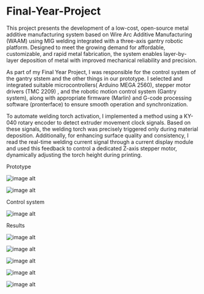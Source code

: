 # Final-Year-Project

This project presents the development of a low-cost, open-source metal additive manufacturing system based on Wire Arc Additive Manufacturing (WAAM) using MIG welding integrated with a three-axis gantry robotic platform. Designed to meet the growing demand for affordable, customizable, and rapid metal fabrication, the system enables layer-by-layer deposition of metal with improved mechanical reliability and precision.

As part of my Final Year Project, I was responsible for the control system of the gantry ststem and the other things in our prototype. I selected and integrated suitable microcontrollers( Arduino MEGA 2560), stepper motor drivers (TMC 2209) , and the robotic motion control system (Gantry system), along with appropriate firmware (Marlin) and G-code processing software (pronterface) to ensure smooth operation and synchronization.

To automate welding torch activation, I implemented a method using a KY-040 rotary encoder to detect extruder movement clock signals. Based on these signals, the welding torch was precisely triggered only during material deposition. Additionally, for enhancing surface quality and consistency, I read the real-time welding current signal through a current display module and used this feedback to control a dedicated Z-axis stepper motor, dynamically adjusting the torch height during printing.

Prototype

![image alt](https://github.com/Chalangana/Final-Year-Project/blob/b5d66177dde9a55e370dfb8e40b6c9af7044274b/Screenshot%202025-07-17%20020245.png)

![image alt](https://github.com/Chalangana/Final-Year-Project/blob/b5d66177dde9a55e370dfb8e40b6c9af7044274b/WhatsApp%20Image%202025-07-17%20at%2001.32.44_dff8ced5.jpg)

Control system

![image alt](https://github.com/Chalangana/Final-Year-Project/blob/43173fb445646ab35c1e38f2c57c2098491dec75/Screenshot%202025-07-17%20020144.png)

Results

![image alt](https://github.com/Chalangana/Final-Year-Project/blob/55218579ff17243d80a1d027b585e5f9876cd464/WhatsApp%20Image%202025-07-09%20at%2006.52.18_0cda25b1.jpg)

![image alt](https://github.com/Chalangana/Final-Year-Project/blob/55218579ff17243d80a1d027b585e5f9876cd464/WhatsApp%20Image%202025-07-09%20at%2006.52.21_0187d1d9.jpg)

![image alt](https://github.com/Chalangana/Final-Year-Project/blob/55218579ff17243d80a1d027b585e5f9876cd464/WhatsApp%20Image%202025-07-09%20at%2006.52.22_1438b3e1.jpg)

![image alt](https://github.com/Chalangana/Final-Year-Project/blob/55218579ff17243d80a1d027b585e5f9876cd464/WhatsApp%20Image%202025-07-09%20at%2007.17.48_a2f3a25a.jpg)

![image alt](https://github.com/Chalangana/Final-Year-Project/blob/55218579ff17243d80a1d027b585e5f9876cd464/WhatsApp%20Image%202025-07-17%20at%2001.35.04_7a176e8d.jpg)

